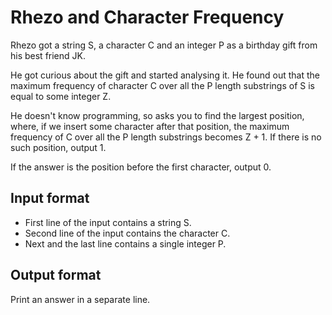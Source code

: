 # Rhezo and Character Frequency

Rhezo got a string S, a character C and an integer P as a birthday gift from his best friend JK.

He got curious about the gift and started analysing it. He found out that the maximum frequency of character C over all the P length substrings of S is equal to some integer Z.

He doesn't know programming, so asks you to find the largest position, where, if we insert some character after that position, the maximum frequency of C over all the P length substrings becomes Z + 1. If there is no such position, output 1.

If the answer is the position before the first character, output 0.

## Input format

- First line of the input contains a string S.
- Second line of the input contains the character C.
- Next and the last line contains a single integer P.

## Output format

Print an answer in a separate line.
